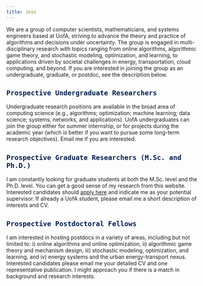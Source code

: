 ```yaml
---
title: Join
---
```



We are a group of computer scientists, mathematicians, and systems engineers based at UofA, striving to advance the theory and practice of algorithms and decisions under uncertainty.  The group is engaged in multi-disciplinary research with topics ranging from online algorithms, algorithmic game theory, and stochastic modeling, optimization, and learning, to applications driven by societal challenges in energy, transportation, cloud computing, and beyond.  If you are interested in joining the group as an undergraduate, graduate, or postdoc, see the description below. 


## <span style="color:#00204e"> `Prospective Undergraduate Researchers` </span> 

Undergraduate research positions are available in the broad area of computing science (e.g., algorithms; optimization; machine learning; data science; systems,  networks, and applications). UofA undergraduates can join the group either for summer internship, or for projects during the academic year (which is better if you want to pursue some long-term research objectives). Email me if you are interested.


## <span style="color:#00204e"> `Prospective Graduate Researchers (M.Sc. and Ph.D.)` </span> 

I am constantly looking for graduate students at both the M.Sc. level and the Ph.D. level. You can get a good sense of my research from this website. Interested candidates should [apply here](https://www.ualberta.ca/computing-science/graduate-studies/programs-and-admissions/index.html) and indicate me as your potential supervisor. If already a UofA student, please email me a short description of interests and CV. 



## <span style="color:#00204e"> `Prospective Postdoctoral Fellows` </span>

I am interested in hosting postdocs in a variety of areas, including but not limited to: i) online algorithms and online optimization, ii)  algorithmic game theory and mechanism design, iii) stochastic modeling, optimization, and learning, and iv) energy systems and the urban energy-transport nexus. Interested candidates please email me your detailed CV and one representative publication. I might approach you if there is a match in background and research interests. 